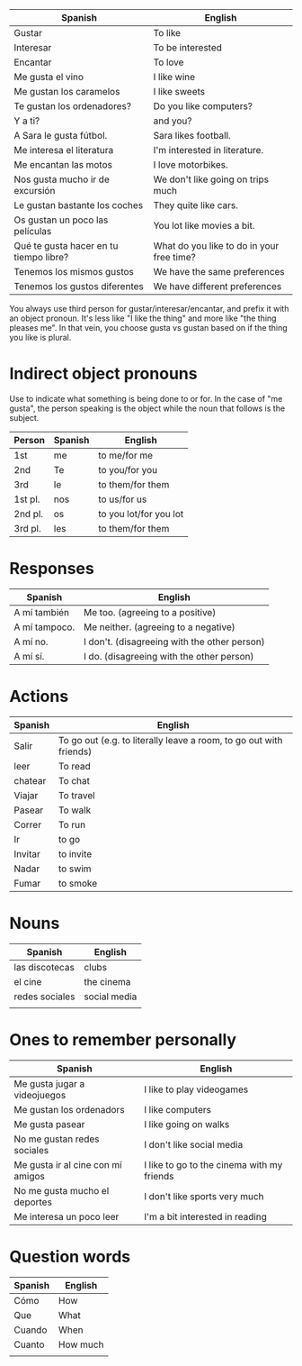 
| Spanish                                | English                                   |
| -------------------------------------- | ----------------------------------------- |
| Gustar                                 | To like                                   |
| Interesar                              | To be interested                          |
| Encantar                               | To love                                   |
| Me gusta el vino                       | I like wine                               |
| Me gustan los caramelos                | I like sweets                             |
| Te gustan los ordenadores?             | Do you like computers?                    |
| Y a ti?                                | and you?                                  |
| A Sara le gusta fútbol.                | Sara likes football.                      |
| Me interesa el literatura              | I'm interested in literature.             |
| Me encantan las motos                  | I love motorbikes.                        |
| Nos gusta mucho ir de excursión        | We don't like going on trips much         |
| Le gustan bastante los coches          | They quite like cars.                     |
| Os gustan un poco las películas        | You lot like movies a bit.                |
| Qué te gusta hacer en tu tiempo libre? | What do you like to do in your free time? |
| Tenemos los mismos gustos              | We have the same preferences              |
| Tenemos los gustos diferentes          | We have different preferences             |

You always use third person for gustar/interesar/encantar, and prefix it with an object pronoun. It's less like "I like the thing" and more like "the thing pleases me". In that vein, you choose gusta vs gustan based on if the thing you like is plural.

# Indirect object pronouns
Use to indicate what something is being done to or for. In the case of "me gusta", the person speaking is the object while the noun that follows is the subject.

| Person  | Spanish | English                |
| ------- | ------- | ---------------------- |
| 1st     | me      | to me/for me           |
| 2nd     | Te      | to you/for you         |
| 3rd     | le      | to them/for them       |
| 1st pl. | nos     | to us/for us           |
| 2nd pl. | os      | to you lot/for you lot |
| 3rd pl. | les     | to them/for them       |
# Responses
| Spanish       | English                                      |
| ------------- | -------------------------------------------- |
| A mí también  | Me too. (agreeing to a positive)             |
| A mí tampoco. | Me neither. (agreeing to a negative)         |
| A mí no.      | I don't. (disagreeing with the other person) |
| A mí sí.      | I do. (disagreeing with the other person)    |

# Actions

| Spanish | English                                                            |
| ------- | ------------------------------------------------------------------ |
| Salir   | To go out (e.g. to literally leave a room, to go out with friends) |
| leer    | To read                                                            |
| chatear | To chat                                                            |
| Viajar  | To travel                                                          |
| Pasear  | To walk                                                            |
| Correr  | To run                                                             |
| Ir      | to go                                                              |
| Invitar | to invite                                                          |
| Nadar   | to swim                                                            |
| Fumar   | to smoke                                                           |

# Nouns

| Spanish        | English      |
| -------------- | ------------ |
| las discotecas | clubs        |
| el cine        | the cinema   |
| redes sociales | social media |
|                |              |

# Ones to remember personally

| Spanish                           | English                                    |
| --------------------------------- | ------------------------------------------ |
| Me gusta jugar a videojuegos      | I like to play videogames                  |
| Me gustan los ordenadors          | I like computers                           |
| Me gusta pasear                   | I like going on walks                      |
| No me gustan redes sociales       | I don't like social media                  |
| Me gusta ir al cine con mí amigos | I like to go to the cinema with my friends |
| No me gusta mucho el deportes     | I don't like sports very much              |
| Me interesa un poco leer          | I'm a bit interested in reading            |

# Question words

| Spanish | English  |
| ------- | -------- |
| Cómo    | How      |
| Que     | What     |
| Cuando  | When     |
| Cuanto  | How much |
|         |          |

